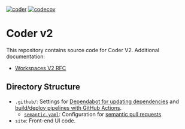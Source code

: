 [![coder](https://github.com/coder/coder/actions/workflows/coder.yaml/badge.svg)](https://github.com/coder/coder/actions/workflows/coder.yaml)
[![codecov](https://codecov.io/gh/coder/coder/branch/main/graph/badge.svg?token=TNLW3OAP6G)](https://codecov.io/gh/coder/coder)

# Coder v2

This repository contains source code for Coder V2. Additional documentation:

- [Workspaces V2 RFC](https://www.notion.so/coderhq/b48040da8bfe46eca1f32749b69420dd?v=a4e7d23495094644b939b08caba8e381&p=e908a8cd54804ddd910367abf03c8d0a)

## Directory Structure

- `.github/`: Settings for [Dependabot for updating dependencies](https://docs.github.com/en/code-security/supply-chain-security/customizing-dependency-updates) and [build/deploy pipelines with GitHub Actions](https://docs.github.com/en/actions/reference/workflow-syntax-for-github-actions).
  - [`semantic.yaml`](./github/semantic.yaml): Configuration for [semantic pull requests](https://github.com/apps/semantic-pull-requests)
- `site`: Front-end UI code.

